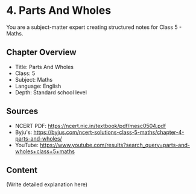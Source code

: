 # 4. Parts And Wholes

You are a subject-matter expert creating structured notes for Class 5 - Maths.

## Chapter Overview
- Title: Parts And Wholes
- Class: 5
- Subject: Maths
- Language: English
- Depth: Standard school level

## Sources
- NCERT PDF: https://ncert.nic.in/textbook/pdf/mesc0504.pdf
- Byju's: https://byjus.com/ncert-solutions-class-5-maths/chapter-4-parts-and-wholes/
- YouTube: https://www.youtube.com/results?search_query=parts-and-wholes+class+5+maths

## Content
(Write detailed explanation here)
